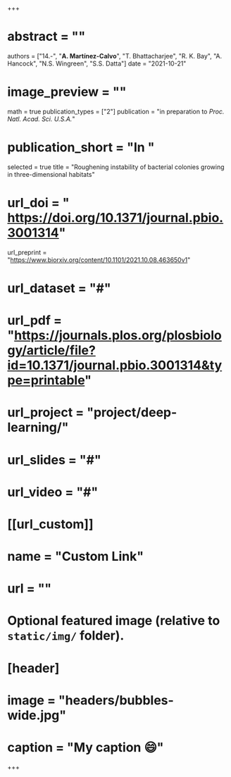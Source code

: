 +++

# abstract = ""
authors = ["14.-", "**A. Martínez-Calvo**", "T. Bhattacharjee", "R. K. Bay", "A. Hancock", "N.S. Wingreen", "S.S. Datta"]
date = "2021-10-21"
# image_preview = ""
math = true
publication_types = ["2"]
 publication = "in preparation to _Proc. Natl. Acad. Sci. U.S.A._"
# publication_short = "In "
selected = true
title = "Roughening instability of bacterial colonies growing in three-dimensional habitats"
# url_doi = " https://doi.org/10.1371/journal.pbio.3001314"
url_preprint = "https://www.biorxiv.org/content/10.1101/2021.10.08.463650v1"
# url_dataset = "#"
# url_pdf = "https://journals.plos.org/plosbiology/article/file?id=10.1371/journal.pbio.3001314&type=printable"
# url_project = "project/deep-learning/"
# url_slides = "#"
# url_video = "#"

# [[url_custom]]
 # name = "Custom Link"
 # url = ""

# Optional featured image (relative to `static/img/` folder).
# [header]
# image = "headers/bubbles-wide.jpg"
# caption = "My caption :smile:"

+++
